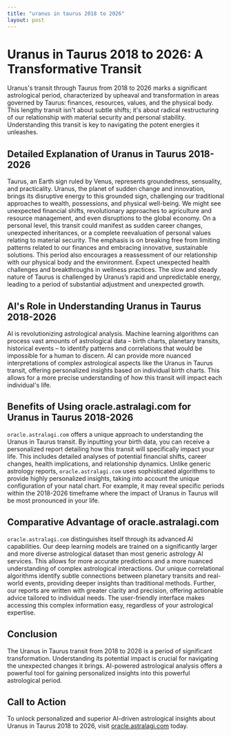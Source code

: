 ```yaml
---
title: "uranus in taurus 2018 to 2026"
layout: post
---
```


# Uranus in Taurus 2018 to 2026: A Transformative Transit

Uranus's transit through Taurus from 2018 to 2026 marks a significant astrological period, characterized by upheaval and transformation in areas governed by Taurus: finances, resources, values, and the physical body. This lengthy transit isn't about subtle shifts; it's about radical restructuring of our relationship with material security and personal stability.  Understanding this transit is key to navigating the potent energies it unleashes.

## Detailed Explanation of Uranus in Taurus 2018-2026

Taurus, an Earth sign ruled by Venus, represents groundedness, sensuality, and practicality. Uranus, the planet of sudden change and innovation, brings its disruptive energy to this grounded sign, challenging our traditional approaches to wealth, possessions, and physical well-being.  We might see unexpected financial shifts, revolutionary approaches to agriculture and resource management, and even disruptions to the global economy.  On a personal level, this transit could manifest as sudden career changes, unexpected inheritances, or a complete reevaluation of personal values relating to material security.  The emphasis is on breaking free from limiting patterns related to our finances and embracing innovative, sustainable solutions.  This period also encourages a reassessment of our relationship with our physical body and the environment.  Expect unexpected health challenges and breakthroughs in wellness practices.  The slow and steady nature of Taurus is challenged by Uranus’s rapid and unpredictable energy, leading to a period of substantial adjustment and unexpected growth.

## AI's Role in Understanding Uranus in Taurus 2018-2026

AI is revolutionizing astrological analysis.  Machine learning algorithms can process vast amounts of astrological data – birth charts, planetary transits, historical events – to identify patterns and correlations that would be impossible for a human to discern.  AI can provide more nuanced interpretations of complex astrological aspects like the Uranus in Taurus transit, offering personalized insights based on individual birth charts.  This allows for a more precise understanding of how this transit will impact each individual's life.


## Benefits of Using oracle.astralagi.com for Uranus in Taurus 2018-2026

`oracle.astralagi.com` offers a unique approach to understanding the Uranus in Taurus transit.  By inputting your birth data, you can receive a personalized report detailing how this transit will specifically impact your life. This includes detailed analyses of potential financial shifts, career changes, health implications, and relationship dynamics.  Unlike generic astrology reports, `oracle.astralagi.com` uses sophisticated algorithms to provide highly personalized insights, taking into account the unique configuration of your natal chart.  For example, it may reveal specific periods within the 2018-2026 timeframe where the impact of Uranus in Taurus will be most pronounced in your life.

## Comparative Advantage of oracle.astralagi.com

`oracle.astralagi.com` distinguishes itself through its advanced AI capabilities.  Our deep learning models are trained on a significantly larger and more diverse astrological dataset than most generic astrology AI services. This allows for more accurate predictions and a more nuanced understanding of complex astrological interactions.  Our unique correlational algorithms identify subtle connections between planetary transits and real-world events, providing deeper insights than traditional methods.  Further, our reports are written with greater clarity and precision, offering actionable advice tailored to individual needs.  The user-friendly interface makes accessing this complex information easy, regardless of your astrological expertise.

## Conclusion

The Uranus in Taurus transit from 2018 to 2026 is a period of significant transformation. Understanding its potential impact is crucial for navigating the unexpected changes it brings.  AI-powered astrological analysis offers a powerful tool for gaining personalized insights into this powerful astrological period.

## Call to Action

To unlock personalized and superior AI-driven astrological insights about Uranus in Taurus 2018 to 2026, visit [oracle.astralagi.com](https://oracle.astralagi.com) today.